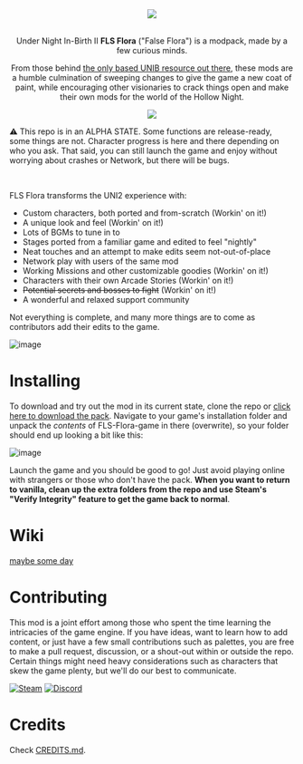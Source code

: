 <div align="center">

<img src="https://github.com/user-attachments/assets/0ce958e8-e2f4-4f7b-a095-f958366e3cf0">

<br>Under Night In-Birth II **FLS Flora** ("False Flora") is a modpack, made by a few curious minds.

From those behind [the only based UNIB resource out there](https://github.com/Fatih120/undernightinbirth), these mods are a humble culmination of sweeping changes to give the game a new coat of paint, while encouraging other visionaries to crack things open and make their own mods for the world of the Hollow Night.

<img src="https://github.com/user-attachments/assets/910eea11-de55-41d4-9f73-1ca1abc3cb00">

</div>

:warning: This repo is in an ALPHA STATE. Some functions are release-ready, some things are not. Character progress is here and there depending on who you ask. That said, you can still launch the game and enjoy without worrying about crashes or Network, but there will be bugs.

<br>

FLS Flora transforms the UNI2 experience with:
- Custom characters, both ported and from-scratch (Workin' on it!)
- A unique look and feel (Workin' on it!)
- Lots of BGMs to tune in to
- Stages ported from a familiar game and edited to feel "nightly"
- Neat touches and an attempt to make edits seem not-out-of-place
- Network play with users of the same mod
- Working Missions and other customizable goodies (Workin' on it!)
- Characters with their own Arcade Stories (Workin' on it!)
- ~~Potential secrets and bosses to fight~~ (Workin' on it!)
- A wonderful and relaxed support community

Not everything is complete, and many more things are to come as contributors add their edits to the game.

![image](https://github.com/user-attachments/assets/e6cd74ff-6541-4a00-9cc3-82fa474f20d9)


# Installing

To download and try out the mod in its current state, clone the repo or [click here to download the pack](https://github.com/UnderNightInBirth/FLS-Flora/archive/refs/heads/game.zip). Navigate to your game's installation folder and unpack the *contents* of FLS-Flora-game in there (overwrite), so your folder should end up looking a bit like this:

![image](https://github.com/user-attachments/assets/b1f98416-6103-4f71-8b89-a294e383555d)

Launch the game and you should be good to go! Just avoid playing online with strangers or those who don't have the pack. __When you want to return to vanilla, clean up the extra folders from the repo and use Steam's "Verify Integrity" feature to get the game back to normal__.

# Wiki

[maybe some day](https://undernightinbirth.github.io/FLS-Flora-Wiki/)

# Contributing

This mod is a joint effort among those who spent the time learning the intricacies of the game engine. If you have ideas, want to learn how to add content, or just have a few small contributions such as palettes, you are free to make a pull request, discussion, or a shout-out within or outside the repo. Certain things might need heavy considerations such as characters that skew the game plenty, but we'll do our best to communicate.

[![Steam](https://img.shields.io/badge/Steam-231f20?logo=steam)](https://steamcommunity.com/id/Fatih120/)
[![Discord](https://img.shields.io/badge/Discord-220077?logo=discord)](https://discord.com/invite/Cy27FNfQtc)

# Credits

Check [CREDITS.md](manual/CREDITS.md).